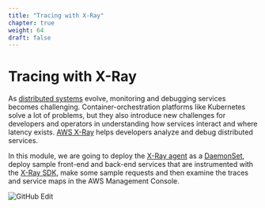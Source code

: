 ```yaml
---
title: "Tracing with X-Ray"
chapter: true
weight: 64
draft: false
---
```


# Tracing with X-Ray

As [distributed systems](https://en.wikipedia.org/wiki/Distributed_computing) evolve, monitoring and debugging services becomes challenging. Container-orchestration platforms like Kubernetes solve a lot of problems, but they also introduce new challenges for developers and operators in understanding how services interact and where latency exists. [AWS X-Ray](https://aws.amazon.com/xray/) helps developers analyze and debug distributed services.

In this module, we are going to deploy the [X-Ray agent](https://docs.aws.amazon.com/xray/latest/devguide/xray-daemon.html) as a [DaemonSet](https://kubernetes.io/docs/concepts/workloads/controllers/daemonset/), deploy sample front-end and back-end services that are instrumented with the [X-Ray SDK](https://docs.aws.amazon.com/xray/index.html#lang/en_us), make some sample requests and then examine the traces and service maps in the AWS Management Console.

![GitHub Edit](/images/x-ray/overview.png)


